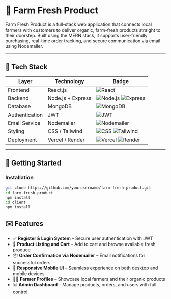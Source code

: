 # 🥦 Farm Fresh Product

Farm Fresh Product is a full-stack web application that connects local farmers with customers to deliver organic, farm-fresh products straight to their doorstep. Built using the MERN stack, it supports user-friendly purchasing, real-time order tracking, and secure communication via email using Nodemailer.

---

## 🧰 Tech Stack

| Layer          | Technology        | Badge                                                                 |
|----------------|-------------------|------------------------------------------------------------------------|
| Frontend       | React.js          | ![React](https://img.shields.io/badge/Frontend-React-blue?logo=react&style=flat-square) |
| Backend        | Node.js + Express | ![Node.js](https://img.shields.io/badge/Backend-Node.js-green?logo=node.js&style=flat-square) ![Express](https://img.shields.io/badge/Framework-Express-black?logo=express&style=flat-square) |
| Database       | MongoDB           | ![MongoDB](https://img.shields.io/badge/Database-MongoDB-brightgreen?logo=mongodb&style=flat-square) |
| Authentication | JWT               | ![JWT](https://img.shields.io/badge/Auth-JWT-orange?logo=jsonwebtokens&style=flat-square) |
| Email Service  | Nodemailer        | ![Nodemailer](https://img.shields.io/badge/Email-Nodemailer-blue?logo=gmail&style=flat-square) |
| Styling        | CSS / Tailwind    | ![CSS](https://img.shields.io/badge/Style-CSS-blue?logo=css3&style=flat-square) ![Tailwind](https://img.shields.io/badge/Tailwind-CSS-38b2ac?logo=tailwindcss&style=flat-square) |
| Deployment     | Vercel / Render   | ![Vercel](https://img.shields.io/badge/Deployed-Vercel-black?logo=vercel&style=flat-square) ![Render](https://img.shields.io/badge/Backend-Render-3f3f3f?logo=render&style=flat-square) |

---

## 🚀 Getting Started

### Installation

```bash
git clone https://github.com/yourusername/farm-fresh-product.git
cd farm-fresh-product
npm install
cd client
npm install
```

## ✉️ Features

- ✅ **Register & Login System** – Secure user authentication with JWT  
- 🛒 **Product Listing and Cart** – Add to cart and browse available fresh produce  
- 📦 **Order Confirmation via Nodemailer** – Email notifications for successful orders  
- 📱 **Responsive Mobile UI** – Seamless experience on both desktop and mobile devices  
- 👩‍🌾 **Farmer Profiles** – Showcase local farmers and their organic products  
- 📊 **Admin Dashboard** – Manage products, orders, and users with full control  
